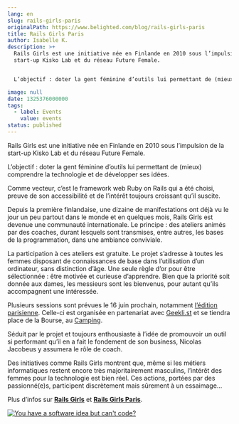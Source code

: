 ```yaml
---
lang: en
slug: rails-girls-paris
originalPath: https://www.belighted.com/blog/rails-girls-paris
title: Rails Girls Paris
author: Isabelle K.
description: >+
  Rails Girls est une initiative née en Finlande en 2010 sous l’impulsion de la
  start-up Kisko Lab et du réseau Future Female.


  L’objectif : doter la gent féminine d’outils lui permettant de (mieux) comprendre la technologie et de développer ses idées.

image: null
date: 1325376000000
tags:
  - label: Events
    value: events
status: published
---
```

Rails Girls est une initiative née en Finlande en 2010 sous l’impulsion de la start-up Kisko Lab et du réseau Future Female.

L’objectif : doter la gent féminine d’outils lui permettant de (mieux) comprendre la technologie et de développer ses idées.

Comme vecteur, c’est le framework web Ruby on Rails qui a été choisi, preuve de son accessibilité et de l’intérêt toujours croissant qu’il suscite.

Depuis la première finlandaise, une dizaine de manifestations ont déjà vu le jour un peu partout dans le monde et en quelques mois, Rails Girls est devenue une communauté internationale. Le principe : des ateliers animés par des coaches, durant lesquels sont transmises, entre autres, les bases de la programmation, dans une ambiance conviviale.

La participation à ces ateliers est gratuite. Le projet s’adresse à toutes les femmes disposant de connaissances de base dans l’utilisation d’un ordinateur, sans distinction d’âge. Une seule règle d’or pour être sélectionnée : être motivée et curieuse d’apprendre. Bien que la priorité soit donnée aux dames, les messieurs sont les bienvenus, pour autant qu’ils accompagnent une intéressée.

Plusieurs sessions sont prévues le 16 juin prochain, notamment [l’édition parisienne](https://railsgirls.com/paris). Celle-ci est organisée en partenariat avec [Geekli.st](https://geekli.st/beta) et se tiendra place de la Bourse, au [Camping](https://www.lecamping.org/).

Séduit par le projet et toujours enthousiaste à l’idée de promouvoir un outil si performant qu’il en a fait le fondement de son business, Nicolas Jacobeus y assumera le rôle de coach.

Des initiatives comme Rails Girls montrent que, même si les métiers informatiques restent encore très majoritairement masculins, l’intérêt des femmes pour la technologie est bien réel. Ces actions, portées par des passionné(e)s, participent discrètement mais sûrement à un essaimage…

Plus d’infos sur **[Rails Girls](https://railsgirls.com)** et **[Rails Girls Paris](https://railsgirls.com/paris)**.  
  
[![You have a software idea but can't code?](/images/legacy-cta/2r_muYcfC0X7-yUFIS_kd.png)](https://cta-redirect.hubspot.com/cta/redirect/1684659/2a757af5-8c70-4e5b-bd84-3e0c399fa61d)